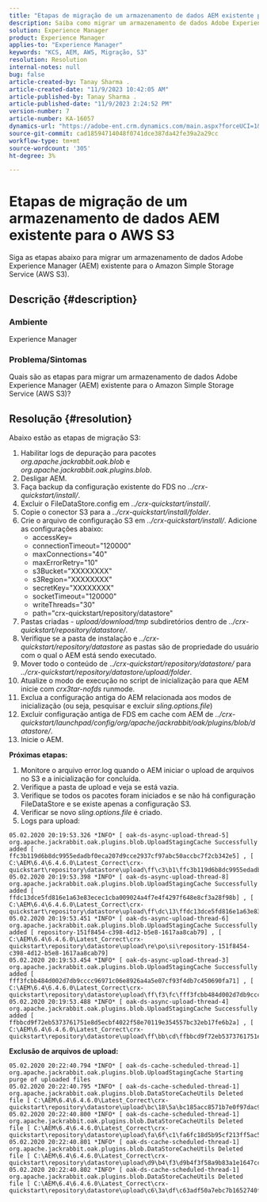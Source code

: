```yaml
---
title: "Etapas de migração de um armazenamento de dados AEM existente para o AWS S3"
description: Saiba como migrar um armazenamento de dados Adobe Experience Manager (AEM) existente para o Amazon Simple Storage Service (AWS S3).
solution: Experience Manager
product: Experience Manager
applies-to: "Experience Manager"
keywords: "KCS, AEM, AWS, Migração, S3"
resolution: Resolution
internal-notes: null
bug: false
article-created-by: Tanay Sharma .
article-created-date: "11/9/2023 10:42:05 AM"
article-published-by: Tanay Sharma .
article-published-date: "11/9/2023 2:24:52 PM"
version-number: 7
article-number: KA-16057
dynamics-url: "https://adobe-ent.crm.dynamics.com/main.aspx?forceUCI=1&pagetype=entityrecord&etn=knowledgearticle&id=baf2009e-ec7e-ee11-8179-6045bd006149"
source-git-commit: cad18594714048f0741dce387da42fe39a2a29cc
workflow-type: tm+mt
source-wordcount: '305'
ht-degree: 3%

---
```


# Etapas de migração de um armazenamento de dados AEM existente para o AWS S3


Siga as etapas abaixo para migrar um armazenamento de dados Adobe Experience Manager (AEM) existente para o Amazon Simple Storage Service (AWS S3).

## Descrição {#description}


### Ambiente

Experience Manager



### Problema/Sintomas

Quais são as etapas para migrar um armazenamento de dados Adobe Experience Manager (AEM) existente para o Amazon Simple Storage Service (AWS S3)?


## Resolução {#resolution}


Abaixo estão as etapas de migração S3:

1. Habilitar logs de depuração para pacotes *org.apache.jackrabbit.oak.blob* e *org.apache.jackrabbit.oak.plugins.blob*.
2. Desligar AEM.
3. Faça backup da configuração existente do FDS no *../crx-quickstart/install/*.
4. Excluir o FileDataStore.config em *../crx-quickstart/install/*.
5. Copie o conector S3 para a *../crx-quickstart/install/folder*.
6. Crie o arquivo de configuração S3 em *../crx-quickstart/install/*. Adicione as configurações abaixo: 
   - accessKey=
   - connectionTimeout=&quot;120000&quot;
   - maxConnections=&quot;40&quot;
   - maxErrorRetry=&quot;10&quot;
   - s3Bucket=&quot;XXXXXXXX&quot;
   - s3Region=&quot;XXXXXXXX&quot;
   - secretKey=&quot;XXXXXXXX&quot;
   - socketTimeout=&quot;120000&quot;
   - writeThreads=&quot;30&quot;
   - path=&quot;crx-quickstart/repository/datastore&quot;
7. Pastas criadas - *upload/download/tmp* subdiretórios dentro de *../crx-quickstart/repository/datastore/*.
8. Verifique se a pasta de instalação e *../crx-quickstart/repository/datastore* as pastas são de propriedade do usuário com o qual o AEM está sendo executado.
9. Mover todo o conteúdo de .*./crx-quickstart/repository/datastore/* para *../crx-quickstart/repository/datastore/upload/folder*.
10. Atualize o modo de execução no script de inicialização para que AEM inicie com *crx3tar-nofds* runmode.
11. Exclua a configuração antiga do AEM relacionada aos modos de inicialização (ou seja, pesquisar e excluir *sling.options.file*)
12. Excluir configuração antiga de FDS em cache com AEM de *../crx-quickstart/launchpad/config/org/apache/jackrabbit/oak/plugins/blob/datastore/*.
13. Inicie o AEM.


<b>Próximas etapas:</b>

1. Monitore o arquivo error.log quando o AEM iniciar o upload de arquivos no S3 e a inicialização for concluída.
2. Verifique a pasta de upload e veja se está vazia.
3. Verifique se todos os pacotes foram iniciados e se não há configuração FileDataStore e se existe apenas a configuração S3.
4. Verificar se novo *sling.options.file* é criado.
5. Logs para upload:





```
05.02.2020 20:19:53.326 *INFO* [ oak-ds-async-upload-thread-5]  org.apache.jackrabbit.oak.plugins.blob.UploadStagingCache Successfully added [ ffc3b119d6b8dc9955edadbf0eca207d9cce2937cf97abc50accbc7f2cb342e5] , [ C:\AEM\6.4\6.4.6.0\Latest_Correct\crx-quickstart\repository\datastore\upload\ff\c3\b1\ffc3b119d6b8dc9955edadbf0eca207d9cce2937cf97abc50accbc7f2cb342e5] 
05.02.2020 20:19:53.398 *INFO* [ oak-ds-async-upload-thread-8]  org.apache.jackrabbit.oak.plugins.blob.UploadStagingCache Successfully added [ ffdc13dce5fd816e1a63e83ecec1cba009024a4f7e4f4297f648e8cf3a28f98b] , [ C:\AEM\6.4\6.4.6.0\Latest_Correct\crx-quickstart\repository\datastore\upload\ff\dc\13\ffdc13dce5fd816e1a63e83ecec1cba009024a4f7e4f4297f648e8cf3a28f98b] 
05.02.2020 20:19:53.451 *INFO* [ oak-ds-async-upload-thread-6]  org.apache.jackrabbit.oak.plugins.blob.UploadStagingCache Successfully added [ repository-151f8454-c398-4d12-b5e8-1617aa8cab79] , [ C:\AEM\6.4\6.4.6.0\Latest_Correct\crx-quickstart\repository\datastore\upload\re\po\si\repository-151f8454-c398-4d12-b5e8-1617aa8cab79] 
05.02.2020 20:19:53.454 *INFO* [ oak-ds-async-upload-thread-3]  org.apache.jackrabbit.oak.plugins.blob.UploadStagingCache Successfully added [ fff3fcbb484d002d7db9cccc96971c06e8926a4a5e07cf93f4db7c450690fa71] , [ C:\AEM\6.4\6.4.6.0\Latest_Correct\crx-quickstart\repository\datastore\upload\ff\f3\fc\fff3fcbb484d002d7db9cccc96971c06e8926a4a5e07cf93f4db7c450690fa71] 
05.02.2020 20:19:53.488 *INFO* [ oak-ds-async-upload-thread-4]  org.apache.jackrabbit.oak.plugins.blob.UploadStagingCache Successfully added [ ffbbcd9f72eb5373761751e8d5ecbf4022f58e70119e354557bc32eb17fe6b2a] , [ C:\AEM\6.4\6.4.6.0\Latest_Correct\crx-quickstart\repository\datastore\upload\ff\bb\cd\ffbbcd9f72eb5373761751e8d5ecbf4022f58e70119e354557bc32eb17fe6b2a]
```


<b>Exclusão de arquivos de upload:</b>




```
05.02.2020 20:22:40.794 *INFO* [ oak-ds-cache-scheduled-thread-1]  org.apache.jackrabbit.oak.plugins.blob.UploadStagingCache Starting purge of uploaded files
05.02.2020 20:22:40.795 *INFO* [ oak-ds-cache-scheduled-thread-1]  org.apache.jackrabbit.oak.plugins.blob.DataStoreCacheUtils Deleted file [ C:\AEM\6.4\6.4.6.0\Latest_Correct\crx-quickstart\repository\datastore\upload\bc\18\5a\bc185acc8571b7e0f97dac92b0285fe248004909c3d8264e03cfb2a8101bada6] 
05.02.2020 20:22:40.800 *INFO* [ oak-ds-cache-scheduled-thread-1]  org.apache.jackrabbit.oak.plugins.blob.DataStoreCacheUtils Deleted file [ C:\AEM\6.4\6.4.6.0\Latest_Correct\crx-quickstart\repository\datastore\upload\fa\6f\c1\fa6fc18d5b95cf213ff5ac5d9eb0fed7c61310ac2c373ca2cbf187844bf39c24] 
05.02.2020 20:22:40.801 *INFO* [ oak-ds-cache-scheduled-thread-1]  org.apache.jackrabbit.oak.plugins.blob.DataStoreCacheUtils Deleted file [ C:\AEM\6.4\6.4.6.0\Latest_Correct\crx-quickstart\repository\datastore\upload\d9\b4\f3\d9b4f3f58a9b83a1e1647cc23b77d672836171afdccbbbd8726f480b741a4c2e] 
05.02.2020 20:22:40.802 *INFO* [ oak-ds-cache-scheduled-thread-1]  org.apache.jackrabbit.oak.plugins.blob.DataStoreCacheUtils Deleted file [ C:\AEM\6.4\6.4.6.0\Latest_Correct\crx-quickstart\repository\datastore\upload\c6\3a\df\c63adf50a7ebc7b1652740fb8be9b72f5b76d22477f0d411becab2f8eeceb70b]
```

